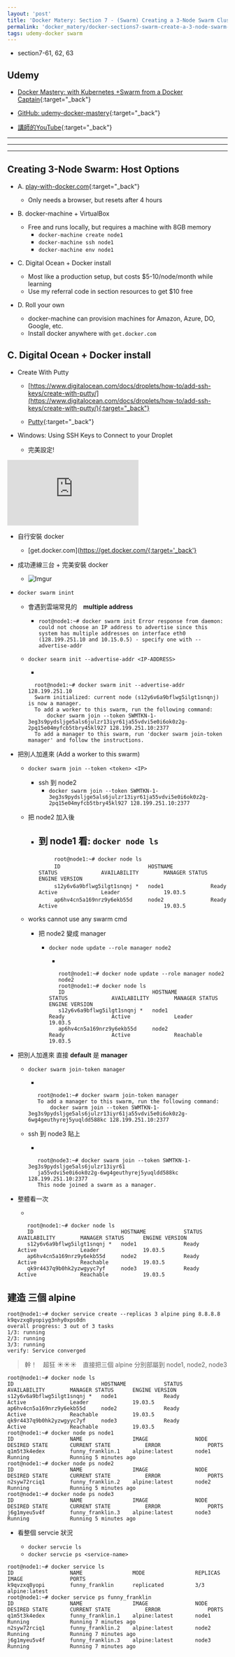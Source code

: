 ```yaml
---
layout: 'post'
title: 'Docker Matery: Section 7 - (Swarm) Creating a 3-Node Swarm Cluster'
permalink: 'docker_matery/docker-sections7-swarm-create-a-3-node-swarm-cluster'
tags: udemy-docker swarm
---
```


- section7-61, 62, 63

## Udemy

- [Docker Mastery: with Kubernetes +Swarm from a Docker Captain](https://www.udemy.com/course/docker-mastery/){:target="_back"}

- [GitHub: udemy-docker-mastery](https://github.com/BretFisher/udemy-docker-mastery){:target="_back"}

- [講師的YouTube](https://www.youtube.com/channel/UC0NErq0RhP51iXx64ZmyVfg){:target="_back"}

---
---
---

## Creating 3-Node Swarm: Host Options


- A. [play-with-docker.com](https://labs.play-with-docker.com/){:target="_back"}
   - Only needs a browser, but resets after 4 hours

- B. docker-machine + VirtualBox
   - Free and runs locally, but requires a machine with 8GB memory
      - `docker-machine create node1`
      - `docker-machine ssh node1`
      - `docker-machine env node1`

- C. Digital Ocean + Docker install
   - Most like a production setup, but costs $5-10/node/month while learning
   - Use my referral code in section resources to get $10 free

- D. Roll your own
   - docker-machine can provision machines for Amazon, Azure, DO, Google, etc.
   - Install docker anywhere with `get.docker.com`


## C. Digital Ocean + Docker install 

- Create With Putty

   - [https://www.digitalocean.com/docs/droplets/how-to/add-ssh-keys/create-with-putty/](https://www.digitalocean.com/docs/droplets/how-to/add-ssh-keys/create-with-putty/){:target="_back"}


   - [Putty](https://www.chiark.greenend.org.uk/~sgtatham/putty/latest.html){:target="_back"}

- Windows: Using SSH Keys to Connect to your Droplet

   - 完美設定!

<iframe  src="https://www.youtube.com/embed/plIeC5Zpp8A" frameborder="0" allow="accelerometer; autoplay; encrypted-media; gyroscope; picture-in-picture" allowfullscreen></iframe>


- 自行安裝 docker 

   - [get.docker.com](https://get.docker.com/{:target='_back'}


- 成功連線三台 + 完美安裝 docker

   - ![Imgur](https://i.imgur.com/hkYIYyd.jpg)

- `docker swarm inint`

   - 會遇到雲端常見的　__multiple address__

      - `
root@node1:~# docker swarm init
Error response from daemon: could not choose an IP address to advertise since this system has multiple addresses on interface eth0 (128.199.251.10 and 10.15.0.5) - specify one with --advertise-addr
`


   - `docker searm init --advertise-addr <IP-ADDRESS>`

      - 
       ~~~
         root@node1:~# docker swarm init --advertise-addr 128.199.251.10
         Swarm initialized: current node (s12y6v6a9bflwg5ilgt1snqnj) is now a manager.  
         To add a worker to this swarm, run the following command:
             docker swarm join --token SWMTKN-1-3eg3s9pydsljge5als6julzr13iyr61ja55vdvi5e0i6ok0z2g-2pq15e04myfcb5tbry45kl927 128.199.251.10:2377
         To add a manager to this swarm, run 'docker swarm join-token manager' and follow the instructions.
       ~~~


- 把別人加進來 (Add a worker to this swarm)
   
   - `docker swarm join --token <token> <IP>`
      - ssh 到 node2 
         - `docker swarm join --token SWMTKN-1-3eg3s9pydsljge5als6julzr13iyr61ja55vdvi5e0i6ok0z2g-2pq15e04myfcb5tbry45kl927 128.199.251.10:2377`
   - 把 node2 加入後
      - 到 node1 看: `docker node ls`
         - 
         ~~~
         　　　root@node1:~# docker node ls
         　　　ID                            HOSTNAME            STATUS              AVAILABILITY        MANAGER STATUS      ENGINE VERSION
         　　　s12y6v6a9bflwg5ilgt1snqnj *   node1               Ready               Active              Leader              19.03.5
         　　　ap6hv4cn5a169nrz9y6ekb55d     node2               Ready               Active                                  19.03.5
         ~~~ 

    - works cannot use any swarm cmd

       - 把 node2 變成 manager 

          - `docker node update --role manager node2`

             - 
             ~~~
                root@node1:~# docker node update --role manager node2
                node2
                root@node1:~# docker node ls
                ID                            HOSTNAME            STATUS              AVAILABILITY        MANAGER STATUS      ENGINE VERSION
                s12y6v6a9bflwg5ilgt1snqnj *   node1               Ready               Active              Leader              19.03.5
                ap6hv4cn5a169nrz9y6ekb55d     node2               Ready               Active              Reachable           19.03.5
             ~~~

- 把別人加進來 直接 __default__ 是 __manager__

   - `docker swarm join-token manager`

      - 
      ~~~
         root@node1:~# docker swarm join-token manager
         To add a manager to this swarm, run the following command:
             docker swarm join --token SWMTKN-1-3eg3s9pydsljge5als6julzr13iyr61ja55vdvi5e0i6ok0z2g-6wg4geuthyrej5yuqldd588kc 128.199.251.10:2377
      ~~~

   - ssh 到 node3 貼上

      - 
      ~~~
         root@node3:~# docker swarm join --token SWMTKN-1-3eg3s9pydsljge5als6julzr13iyr61                                      
         ja55vdvi5e0i6ok0z2g-6wg4geuthyrej5yuqldd588kc 128.199.251.10:2377
         This node joined a swarm as a manager.
      ~~~

- 整體看一次

   - 
   ~~~
      root@node1:~# docker node ls
      ID                            HOSTNAME            STATUS              AVAILABILITY        MANAGER STATUS      ENGINE VERSION
      s12y6v6a9bflwg5ilgt1snqnj *   node1               Ready               Active              Leader              19.03.5
      ap6hv4cn5a169nrz9y6ekb55d     node2               Ready               Active              Reachable           19.03.5
      qk9r4437q9b0hk2yzwgyyc7yf     node3               Ready               Active              Reachable           19.03.5
   ~~~


## 建造 三個 alpine

~~~
root@node1:~# docker service create --replicas 3 alpine ping 8.8.8.8
k9qvzxq8yopiyg3nhy0xps0dn
overall progress: 3 out of 3 tasks
1/3: running
2/3: running
3/3: running
verify: Service converged
~~~

> 幹！　超狂 :sunny::sunny::sunny:　直接把三個 alpine 分別部屬到 node1, node2, node3

~~~
root@node1:~# docker node ls
ID                            HOSTNAME            STATUS              AVAILABILITY        MANAGER STATUS      ENGINE VERSION
s12y6v6a9bflwg5ilgt1snqnj *   node1               Ready               Active              Leader              19.03.5
ap6hv4cn5a169nrz9y6ekb55d     node2               Ready               Active              Reachable           19.03.5
qk9r4437q9b0hk2yzwgyyc7yf     node3               Ready               Active              Reachable           19.03.5
root@node1:~# docker node ps node1
ID                  NAME                IMAGE               NODE                DESIRED STATE       CURRENT STATE           ERROR               PORTS
q1m5t3k4edex        funny_franklin.1    alpine:latest       node1               Running             Running 5 minutes ago
root@node1:~# docker node ps node2
ID                  NAME                IMAGE               NODE                DESIRED STATE       CURRENT STATE           ERROR               PORTS
n2syw72rciq1        funny_franklin.2    alpine:latest       node2               Running             Running 5 minutes ago
root@node1:~# docker node ps node3
ID                  NAME                IMAGE               NODE                DESIRED STATE       CURRENT STATE           ERROR               PORTS
j6g1myeu5v4f        funny_franklin.3    alpine:latest       node3               Running             Running 5 minutes ago
~~~

- 看整個 servcie 狀況
   
   - `docker servcie ls`
   - `docker servcie ps <service-name>`

~~~
root@node1:~# docker service ls
ID                  NAME                MODE                REPLICAS            IMAGE               PORTS
k9qvzxq8yopi        funny_franklin      replicated          3/3                 alpine:latest
root@node1:~# docker service ps funny_franklin
ID                  NAME                IMAGE               NODE                DESIRED STATE       CURRENT STATE           ERROR               PORTS
q1m5t3k4edex        funny_franklin.1    alpine:latest       node1               Running             Running 7 minutes ago
n2syw72rciq1        funny_franklin.2    alpine:latest       node2               Running             Running 7 minutes ago
j6g1myeu5v4f        funny_franklin.3    alpine:latest       node3               Running             Running 7 minutes ago
~~~